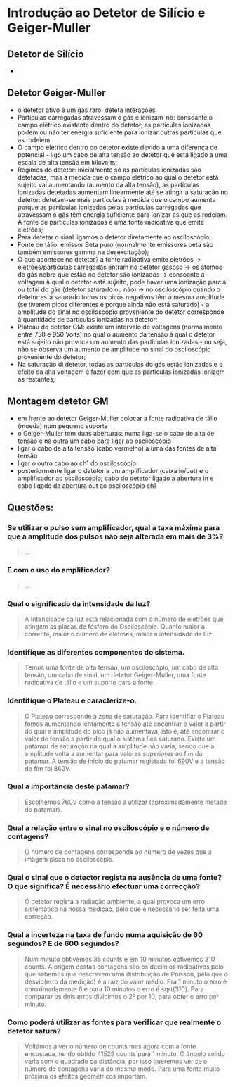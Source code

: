 # Introdução ao Detetor de Silício e Geiger-Muller

## Detetor de Silício
- 
## Detetor Geiger-Muller
- o detetor ativo é um gás raro: deteta interações
- Partículas carregadas atravessam o gás e ionizam-no: consoante o campo elétrico existente dentro do detetor, as partículas ionizadas podem 
    ou não ter energia suficiente para ionizar outras partículas que as rodeiem
- O campo elétrico dentro do detetor existe devido a uma diferença de potencial - ligo um cabo de alta tensão ao detetor que está ligado a uma escala de alta tensão em kilovolts;
- Regimes do detetor: inicialmente só as partículas ionizadas são detetadas, mas à medida que o campo elétrico ao qual o detetor está sujeito vai aumentando (aumento da alta tensão), as partículas ionizadas detetadas aumentam linearmente até se atingir a saturação no detetor: detetam-se mais partículas à medida que o campo aumenta porque as partículas ionizadas pelas partículas carregadas que atravessam o gás têm energia suficiente para ionizar as que as rodeiam. A fonte de partículas ionizadas é uma fonte radioativa que emite eletrões; 
- Para detetar o sinal ligamos o detetor diretamente ao osciloscópio;
- Fonte de tálio: emissor Beta puro (normalmente emissores beta são também emissores gamma na desexcitação);
- O que acontece no detetor? a fonte radioativa emite eletrões -> eletrões/partículas carregadas entram no detetor gasoso -> os átomos do gás nobre que estão no detetor são ionizados -> consoante a voltagem à qual o detetor está sujeito, pode haver uma ionização parcial ou total do gás (detetor saturado ou não) -> no osciloscópio quando o detetor está saturado todos os picos negativos têm a mesma amplitude (se tiverem picos diferentes é porque ainda não está saturado) - a amplitude do sinal no osciloscópio proveniente do detetor corresponde à quantidade de partículas ionizadas no detetor;
- Plateau do detetor GM: existe um intervalo de voltagens (normalmente entre 750 e 950 Volts) no qual o aumento da tensão à qual o detetor está sujeito não provoca um aumento das partículas ionizadas - ou seja, não se observa um aumento de amplitude no sinal do osciloscópio proveniente do detetor;
- Na saturação di detetor, todas as partículas do gás estão ionizadas e o efeito da alta voltagem é fazer com que as partículas ionizadas ionizem as restantes;

## Montagem detetor GM
- em frente ao detetor Geiger-Muller colocar a fonte radioativa de tálio (moeda) num pequeno suporte
- o Geiger-Muller tem duas aberturas: numa liga-se o cabo de alta de tensão e na outra um cabo para ligar ao osciloscópio
- ligar o cabo de alta tensão (cabo vermelho) a uma das fontes de alta tensão 
- ligar o outro cabo ao ch1 do osciloscópio
- posteriormente ligar o detetor a um amplificador (caixa in/out) e o amplificador ao osciloscópio; cabo do detetor ligado 
     à abertura in e cabo ligado da abertura out ao osciloscópio ch1

## Questões: 
### Se utilizar o pulso sem amplificador, qual a taxa máxima para que a amplitude dos pulsos não seja alterada em mais de 3%?
> ...
### E com o uso do amplificador?
> ...

### Qual o significado da intensidade da luz? 
> A Intensidade da luz está relacionada com o número de eletrões que atingem as placas de fósforo do Osciloscópio. Quanto maior a corrente, maior o número de eletrões, maior a intensidade da luz.

### Identifique as diferentes componentes do sistema. 
> Temos uma fonte de alta tensão, um osciloscópio, um cabo de alta tensão, um cabo de sinal, um detetor Geiger-Muller, 
      uma fonte radioativa de tálio e um suporte para a fonte
### Identifique o Plateau e caracterize-o.
> O Plateau corresponde à zona de saturação. Para identifiar o Plateau fomos aumentando lentamente a tensão até encontrar o valor a partir do qual a amplitude do pico já não aumentava, isto é, até encontrar o valor de tensão a partir do qual o sistema fica saturado. Existe um patamar de saturação na qual a amplitude não varia, sendo que a amplitude  volta a aumentar para valores superiores ao fim do patamar. A tensão de início do patamar registada foi 690V e a tensão do fim foi 860V.

### Qual a importância deste patamar?
> Escolhemos 760V como a tensão a utilizar (aproximadamente metade do patamar). 

### Qual a relação entre o sinal no osciloscópio e o número de contagens?
> O número de contagens corresponde ao número de vezes que a imagem pisca no osciloscópio.

### Qual o sinal que o detector regista na ausência de uma fonte? O que significa? É necessário efectuar uma correcção?
> O detetor regista a radiação ambiente, a qual provoca um erro sistemático na nossa medição, pelo que é necessário ser feita uma correção.

### Qual a incerteza na taxa de fundo numa aquisição de 60 segundos? E de 600 segundos?
> Num minuto obtivemos 35 counts e em 10 minutos obtivemos 310 counts. A origem destas contagens são os declínios radioativos pelo que sabemos que descrevem uma distribuição de Poisson, pelo que o desvio(erro da medição) é a raiz do valor médio. Pra 1 minuto o erro é aproximadamente 6 e para 10 minutos o erro é sqrt(310). Para comparar os dois erros dividimos o 2º por 10, para obter o erro por minuto.

### Como poderá utilizar as fontes para verificar que realmente o detetor satura?
> Voltámos a ver o número de counts mas agora com a fonte encostada, tendo obtido 41529 counts para 1 minuto. O ângulo sólido varia com o quadrado da distância, por isso queremos ver se o número de contagens varia do mesmo modo. Para uma fonte muito próxima os efeitos geométricos importam.